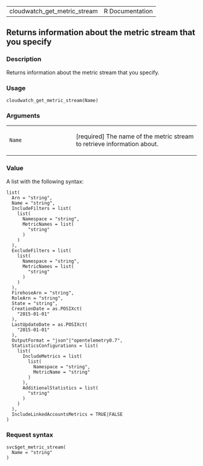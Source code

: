 <table style="width: 100%;">
<tbody>
<tr class="odd">
<td>cloudwatch_get_metric_stream</td>
<td style="text-align: right;">R Documentation</td>
</tr>
</tbody>
</table>

## Returns information about the metric stream that you specify

### Description

Returns information about the metric stream that you specify.

### Usage

    cloudwatch_get_metric_stream(Name)

### Arguments

<table>
<colgroup>
<col style="width: 35%" />
<col style="width: 65%" />
</colgroup>
<tbody>
<tr class="odd">
<td><code id="cloudwatch_get_metric_stream_:_Name">Name</code></td>
<td><p>[required] The name of the metric stream to retrieve information
about.</p></td>
</tr>
</tbody>
</table>

### Value

A list with the following syntax:

    list(
      Arn = "string",
      Name = "string",
      IncludeFilters = list(
        list(
          Namespace = "string",
          MetricNames = list(
            "string"
          )
        )
      ),
      ExcludeFilters = list(
        list(
          Namespace = "string",
          MetricNames = list(
            "string"
          )
        )
      ),
      FirehoseArn = "string",
      RoleArn = "string",
      State = "string",
      CreationDate = as.POSIXct(
        "2015-01-01"
      ),
      LastUpdateDate = as.POSIXct(
        "2015-01-01"
      ),
      OutputFormat = "json"|"opentelemetry0.7",
      StatisticsConfigurations = list(
        list(
          IncludeMetrics = list(
            list(
              Namespace = "string",
              MetricName = "string"
            )
          ),
          AdditionalStatistics = list(
            "string"
          )
        )
      ),
      IncludeLinkedAccountsMetrics = TRUE|FALSE
    )

### Request syntax

    svc$get_metric_stream(
      Name = "string"
    )
